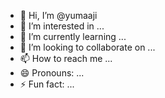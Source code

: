 - 👋 Hi, I’m @yumaaji
- 👀 I’m interested in ...
- 🌱 I’m currently learning ...
- 💞️ I’m looking to collaborate on ...
- 📫 How to reach me ...
- 😄 Pronouns: ...
- ⚡ Fun fact: ...

<!---
yumaaji/yumaaji is a ✨ special ✨ repository because its `README.md` (this file) appears on your GitHub profile.
You can click the Preview link to take a look at your changes.
--->
